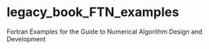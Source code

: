 # legacy_book_FTN_examples
Fortran Examples for the Guide to Numerical Algorithm Design and Development
